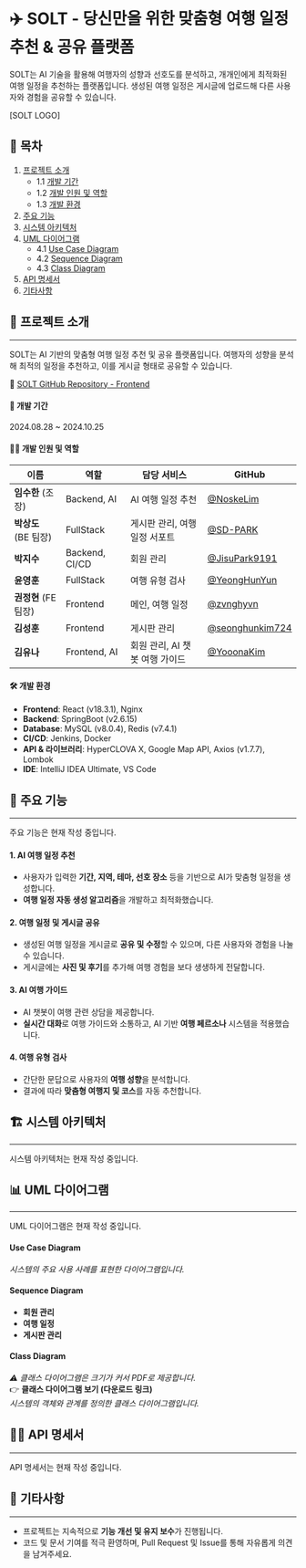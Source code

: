 # ✈️ SOLT - 당신만을 위한 맞춤형 여행 일정 추천 & 공유 플랫폼
SOLT는 AI 기술을 활용해 여행자의 성향과 선호도를 분석하고, 개개인에게 최적화된 여행 일정을 추천하는 플랫폼입니다.
생성된 여행 일정은 게시글에 업로드해 다른 사용자와 경험을 공유할 수 있습니다.

[SOLT LOGO]

## 📂 **목차**
1. [프로젝트 소개](#-프로젝트-소개)
    - 1.1 [개발 기간](#-개발-기간)
    - 1.2 [개발 인원 및 역할](#-개발-인원-및-역할)
    - 1.3 [개발 환경](#️-개발-환경)
2. [주요 기능](#-주요-기능)
3. [시스템 아키텍처](#️-시스템-아키텍처)
4. [UML 다이어그램](#-UML-다이어그램)
    - 4.1 [Use Case Diagram](#use-case-diagram)
    - 4.2 [Sequence Diagram](#sequence-diagram)
    - 4.3 [Class Diagram](#class-diagram)
5. [API 명세서](#-API-명세서)
6. [기타사항](#-기타사항)

## 📌 프로젝트 소개
---
SOLT는 AI 기반의 맞춤형 여행 일정 추천 및 공유 플랫폼입니다.
여행자의 성향을 분석해 최적의 일정을 추천하고, 이를 게시글 형태로 공유할 수 있습니다.

<!-- 🔗 SOLT 공식 웹사이트 -->

🔗 [SOLT GitHub Repository - Frontend](https://github.com/Backrow-NCP/solt-frontend)

#### 📅 개발 기간
2024.08.28 ~ 2024.10.25

#### 👨‍💻 개발 인원 및 역할

| 이름              | 역할             | 담당 서비스              | GitHub                                                                       |
| --------------- | -------------- | ------------------- | ---------------------------------------------------------------------------- |
| **임수한** (조장)    | Backend, AI    | AI 여행 일정 추천         | [@NoskeLim](https://github.com/orgs/Backrow-NCP/people/NoskeLim)             |
| **박상도** (BE 팀장) | FullStack      | 게시판 관리, 여행 일정 서포트   | [@SD-PARK](https://github.com/orgs/Backrow-NCP/people/SD-PARK)               |
| **박지수**         | Backend, CI/CD | 회원 관리               | [@JisuPark9191](https://github.com/orgs/Backrow-NCP/people/JisuPark9191)     |
| **윤영훈**         | FullStack      | 여행 유형 검사            | [@YeongHunYun](https://github.com/orgs/Backrow-NCP/people/YeongHunYun)       |
| **권정현** (FE 팀장) | Frontend       | 메인, 여행 일정           | [@zvnghyvn](https://github.com/orgs/Backrow-NCP/people/zvnghyvn)             |
| **김성훈**         | Frontend       | 게시판 관리              | [@seonghunkim724](https://github.com/orgs/Backrow-NCP/people/seonghunkim724) |
| **김유나**         | Frontend, AI   | 회원 관리, AI 챗봇 여행 가이드 | [@YooonaKim](https://github.com/orgs/Backrow-NCP/people/YooonaKim)           |

#### 🛠️ 개발 환경
- **Frontend**: React (v18.3.1), Nginx  
- **Backend**: SpringBoot (v2.6.15)  
- **Database**: MySQL (v8.0.4), Redis (v7.4.1)  
- **CI/CD**: Jenkins, Docker  
- **API & 라이브러리**: HyperCLOVA X, Google Map API, Axios (v1.7.7), Lombok
- **IDE**: IntelliJ IDEA Ultimate, VS Code  

## 📑 주요 기능  
---
주요 기능은 현재 작성 중입니다.
#### 1. AI 여행 일정 추천  
- 사용자가 입력한 **기간, 지역, 테마, 선호 장소** 등을 기반으로 AI가 맞춤형 일정을 생성합니다.  
- **여행 일정 자동 생성 알고리즘**을 개발하고 최적화했습니다.  

#### 2. 여행 일정 및 게시글 공유  
- 생성된 여행 일정을 게시글로 **공유 및 수정**할 수 있으며, 다른 사용자와 경험을 나눌 수 있습니다.  
- 게시글에는 **사진 및 후기**를 추가해 여행 경험을 보다 생생하게 전달합니다.  

#### 3. AI 여행 가이드  
- AI 챗봇이 여행 관련 상담을 제공합니다.  
- **실시간 대화**로 여행 가이드와 소통하고, AI 기반 **여행 페르소나** 시스템을 적용했습니다.  

#### 4. 여행 유형 검사  
- 간단한 문답으로 사용자의 **여행 성향**을 분석합니다.  
- 결과에 따라 **맞춤형 여행지 및 코스**를 자동 추천합니다.  

## 🏗️ 시스템 아키텍처
---
시스템 아키텍처는 현재 작성 중입니다.

## 📊 UML 다이어그램
---
UML 다이어그램은 현재 작성 중입니다.
#### Use Case Diagram
_시스템의 주요 사용 사례를 표현한 다이어그램입니다._

#### Sequence Diagram
- **회원 관리** 
- **여행 일정**  
- **게시판 관리** 

#### Class Diagram
_⚠️ 클래스 다이어그램은 크기가 커서 PDF로 제공합니다._  
👉 **클래스 다이어그램 보기 (다운로드 링크)**  
_시스템의 객체와 관계를 정의한 클래스 다이어그램입니다._

## 🧑‍💻 API 명세서
---
API 명세서는 현재 작성 중입니다.

## 🚧 기타사항
---
- 프로젝트는 지속적으로 **기능 개선 및 유지 보수**가 진행됩니다.
- 코드 및 문서 기여를 적극 환영하며, Pull Request 및 Issue를 통해 자유롭게 의견을 남겨주세요.